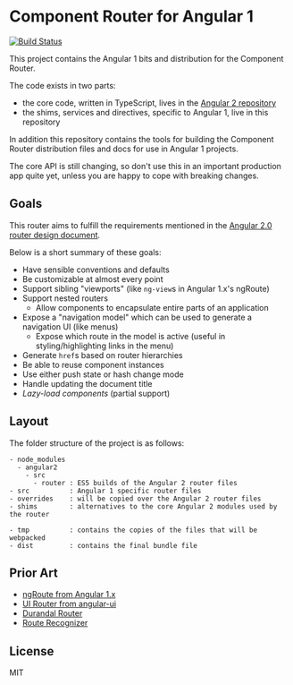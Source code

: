# Component Router for Angular 1
[![Build Status](https://travis-ci.org/angular/router.svg?branch=master)](https://travis-ci.org/angular/router)

This project contains the Angular 1 bits and distribution for the Component Router.

The code exists in two parts:

* the core code, written in TypeScript, lives in the [Angular 2 repository](https://github.com/angular/angular)
* the shims, services and directives, specific to Angular 1, live in this repository

In addition this repository contains the tools for building the Component Router distribution files and docs for use in Angular 1 projects.

The core API is still changing, so don't use this in an important production app quite yet, unless you are happy to cope with breaking changes.

## Goals

This router aims to fulfill the requirements mentioned in the [Angular 2.0 router design document](https://docs.google.com/document/d/1I3UC0RrgCh9CKrLxeE4sxwmNSBl3oSXQGt9g3KZnTJI).

Below is a short summary of these goals:

* Have sensible conventions and defaults
* Be customizable at almost every point
* Support sibling "viewports" (like `ng-view`s in Angular 1.x's ngRoute)
* Support nested routers
  * Allow components to encapsulate entire parts of an application
* Expose a "navigation model" which can be used to generate a navigation UI (like menus)
  * Expose which route in the model is active (useful in styling/highlighting links in the menu)
* Generate `href`s based on router hierarchies
* Be able to reuse component instances
* Use either push state or hash change mode
* Handle updating the document title
* *Lazy-load components* (partial support)

## Layout

The folder structure of the project is as follows:

```
- node_modules
  - angular2
    - src
      - router : ES5 builds of the Angular 2 router files
- src          : Angular 1 specific router files
- overrides    : will be copied over the Angular 2 router files
- shims        : alternatives to the core Angular 2 modules used by the router

- tmp          : contains the copies of the files that will be webpacked
- dist         : contains the final bundle file
```

## Prior Art

* [ngRoute from Angular 1.x](https://docs.angularjs.org/api/ngRoute)
* [UI Router from angular-ui](http://angular-ui.github.io/ui-router/site/)
* [Durandal Router](http://durandaljs.com/documentation/Using-The-Router.html)
* [Route Recognizer](https://github.com/tildeio/route-recognizer)


## License
MIT
